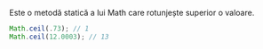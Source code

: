 Este o metodă statică a lui Math care rotunjește superior o valoare.

```js
Math.ceil(.73); // 1
Math.ceil(12.0003); // 13
```
